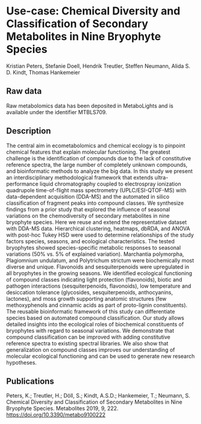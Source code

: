 # Use-case: Chemical Diversity and Classification of Secondary Metabolites in Nine Bryophyte Species
Kristian Peters, Stefanie Doell, Hendrik Treutler, Steffen Neumann, Alida S. D. Kindt, Thomas Hankemeier

## Raw data
Raw metabolomics data has been deposited in MetaboLights and is available under the identifier MTBLS709.

## Description
The central aim in ecometabolomics and chemical ecology is to pinpoint chemical features that explain molecular functioning. The greatest challenge is the identification of compounds due to the lack of constitutive reference spectra, the large number of completely unknown compounds, and bioinformatic methods to analyze the big data. In this study we present an interdisciplinary methodological framework that extends ultra-performance liquid chromatography coupled to electrospray ionization quadrupole time-of-flight mass spectrometry (UPLC/ESI-QTOF-MS) with data-dependent acquisition (DDA-MS) and the automated in silico classification of fragment peaks into compound classes. We synthesize findings from a prior study that explored the influence of seasonal variations on the chemodiversity of secondary metabolites in nine bryophyte species. Here we reuse and extend the representative dataset with DDA-MS data. Hierarchical clustering, heatmaps, dbRDA, and ANOVA with post-hoc Tukey HSD were used to determine relationships of the study factors species, seasons, and ecological characteristics. The tested bryophytes showed species-specific metabolic responses to seasonal variations (50% vs. 5% of explained variation). Marchantia polymorpha, Plagiomnium undulatum, and Polytrichum strictum were biochemically most diverse and unique. Flavonoids and sesquiterpenoids were upregulated in all bryophytes in the growing seasons. We identified ecological functioning of compound classes indicating light protection (flavonoids), biotic and pathogen interactions (sesquiterpenoids, flavonoids), low temperature and desiccation tolerance (glycosides, sesquiterpenoids, anthocyanins, lactones), and moss growth supporting anatomic structures (few methoxyphenols and cinnamic acids as part of proto-lignin constituents). The reusable bioinformatic framework of this study can differentiate species based on automated compound classification. Our study allows detailed insights into the ecological roles of biochemical constituents of bryophytes with regard to seasonal variations. We demonstrate that compound classification can be improved with adding constitutive reference spectra to existing spectral libraries. We also show that generalization on compound classes improves our understanding of molecular ecological functioning and can be used to generate new research hypotheses.

## Publications
Peters, K.; Treutler, H.; Döll, S.; Kindt, A.S.D.; Hankemeier, T.; Neumann, S. Chemical Diversity and Classification of Secondary Metabolites in Nine Bryophyte Species. Metabolites 2019, 9, 222. https://doi.org/10.3390/metabo9100222
